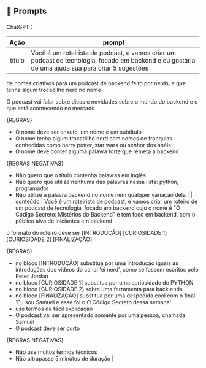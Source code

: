 ## 🧠 Prompts


ChatGPT：

|   Ação   | prompt                                                                                                                                                                                                                                                                         |
| :------: | ------------------------------------------------------------------------------------------------------------------------------------------------------------------------------------------------------------------------------------------------------------------------------ |
|  título  | Você é um roteirista de podcast, e vamos criar um podcast de tecnologia, focado em backend e eu gostaria de uma ajuda sua para criar 5 sugestões
de nomes criativos para um podcast de backend feito por nerds, e que tenha algum trocadilho nerd no nome

O podcast vai falar sobre dicas e novidades sobre o mundo do backend e o que está acontecendo no mercado

{REGRAS}

- O nome deve ser enxuto, um nome e um subtítulo
- O nome tenha algum trocadilho nerd com nomes de franquias conhecidas como harry potter, star wars ou senhor dos anéis
- O nome deve conter alguma palavra forte que remeta a backend

{REGRAS NEGATIVAS}

- Não quero que o título contenha palavras em inglês
- Não quero que utilize nenhuma das palavras nessa lista: python, programador
- Não utilize a palavra backend no nome nem qualquer variação dela                                                       |
| conteúdo | Você é um roteirista de podcast, e vamos criar um  roteiro de um podcast de tecnologia, focado em backend cujo o nome é "O Código Secreto: Mistérios do Backend" e tem foco em backend,  com o público alvo de iniciantes em backend

o formato do roteiro deve ser
[INTRODUÇÃO]
[CURIOSIDADE 1]
[CURIOSIDADE 2]
[FINALIZAÇÃO]

{REGRAS}

- no bloco [INTRODUÇÃO] substitua por uma introdução iguais as introduções dos vídeos do canal 'ei nerd', como se fossem escritos pelo Peter Jordan
- no bloco [CURIOSIDADE 1] substitua por uma curiosidade de PYTHON
- no bloco [CURIOSIDADE 2] sobre uma ferramenta para back ends
- no bloco [FINALIZAÇÃO] substitua por uma despedida cool com o final 'Eu sou Samuel e esse foi o O Código Secreto dessa semana'
- use termos de fácil explicação
- O podcast vai ser apresentado somente por uma pessoa, chamada Samuel
- O podcast deve ser curto

{REGRAS NEGATIVAS}

- Não use muitos termos técnicos
- Não ultrapasse 5 minutos de duração |

